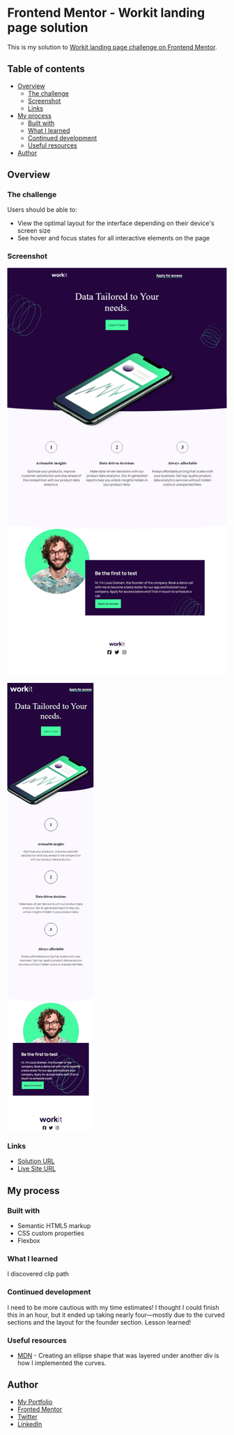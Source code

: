 # Frontend Mentor - Workit landing page solution

This is my solution to  [Workit landing page challenge on Frontend Mentor](https://www.frontendmentor.io/challenges/workit-landing-page-2fYnyle5lu).

## Table of contents

- [Overview](#overview)
  - [The challenge](#the-challenge)
  - [Screenshot](#screenshot)
  - [Links](#links)
- [My process](#my-process)
  - [Built with](#built-with)
  - [What I learned](#what-i-learned)
  - [Continued development](#continued-development)
  - [Useful resources](#useful-resources)
- [Author](#author)

## Overview

### The challenge

Users should be able to:

- View the optimal layout for the interface depending on their device's screen size
- See hover and focus states for all interactive elements on the page

### Screenshot

![](./assets/images/desktop-screenshot.png)

![](./assets/images/mobile-screenshot.png)

### Links

- [Solution URL](https://github.com/MahmoodHashem/Mentor-Challanges/tree/main/workit-landing-page)
- [Live Site URL](https://mahmoodhashem.github.io/Mentor-Challanges/workit-landing-page/index.html)

## My process

### Built with

- Semantic HTML5 markup
- CSS custom properties
- Flexbox

### What I learned

I discovered clip path

### Continued development

I need to be more cautious with my time estimates! I thought I could finish this in an hour, but it ended up taking nearly four—mostly due to the curved sections and the layout for the founder section. Lesson learned!

### Useful resources

- [MDN](https://developer.mozilla.org/en-US/docs/Web/CSS/clip-path) - Creating an ellipse shape that was layered under another div is how I implemented the curves.

## Author

- [My Portfolio](https://main--mahmood-hashemi.netlify.app/)
- [Fronted Mentor](https://www.frontendmentor.io/profile/MahmoodHasheme/yourusername)
- [Twitter](https://twitter.com/Mahmood18999963)
- [LinkedIn](https://www.linkedin.com/in/shah-mahmood-hashemi-55172a276/)
